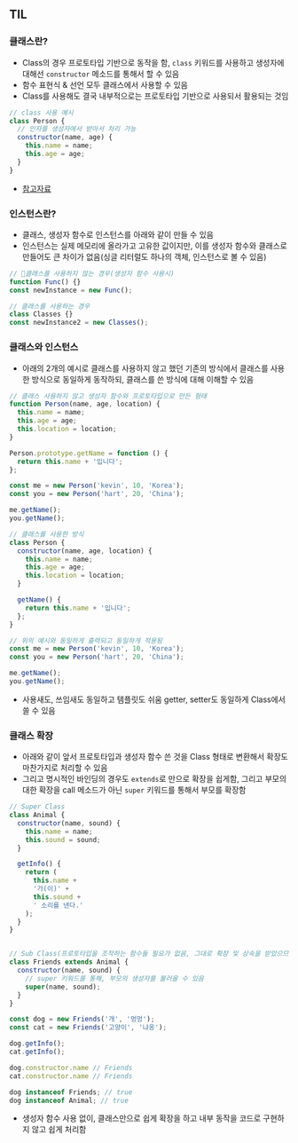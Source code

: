 ## TIL

### 클래스란?
- Class의 경우 프로토타입 기반으로 동작을 함, `class` 키워드를 사용하고 생성자에 대해선 `constructor` 메소드를 통해서 할 수 있음
- 함수 표현식 & 선언 모두 클래스에서 사용할 수 있음
- Class를 사용해도 결국 내부적으로는 프로토타입 기반으로 사용되서 활용되는 것임
```js
// class 사용 예시
class Person {
  // 인자를 생성자에서 받아서 처리 가능
  constructor(name, age) {
    this.name = name;
    this.age = age;
  }
}
```
- [참고자료](https://developer.mozilla.org/ko/docs/Web/JavaScript/Reference/Classes)

### 인스턴스란?
- 클래스, 생성자 함수로 인스턴스를 아래와 같이 만들 수 있음
- 인스턴스는 실제 메모리에 올라가고 고유한 값이지만, 이를 생성자 함수와 클래스로 만들어도 큰 차이가 없음(싱글 리터럴도 하나의 객체, 인스턴스로 볼 수 있음)
```js
// 클래스를 사용하지 않는 경우(생성자 함수 사용시)
function Func() {}
const newInstance = new Func();

// 클래스를 사용하는 경우
class Classes {}
const newInstance2 = new Classes();
```

### 클래스와 인스턴스
- 아래의 2개의 예시로 클래스를 사용하지 않고 했던 기존의 방식에서 클래스를 사용한 방식으로 동일하게 동작하되, 클래스를 쓴 방식에 대해 이해할 수 있음
```js
// 클래스 사용하지 않고 생성자 함수와 프로토타입으로 만든 형태
function Person(name, age, location) {
  this.name = name;
  this.age = age;
  this.location = location;
}

Person.prototype.getName = function () {
  return this.name + '입니다';
};

const me = new Person('kevin', 10, 'Korea');
const you = new Person('hart', 20, 'China');

me.getName();
you.getName();
```
```js
// 클래스를 사용한 방식
class Person {
  constructor(name, age, location) {
    this.name = name;
    this.age = age;
    this.location = location;
  }

  getName() {
    return this.name + '입니다';
  };
}

// 위의 예시와 동일하게 출력되고 동일하게 적용됨
const me = new Person('kevin', 10, 'Korea');
const you = new Person('hart', 20, 'China');

me.getName();
you.getName();
```
- 사용새도, 쓰임새도 동일하고 템플릿도 쉬움 getter, setter도 동일하게 Class에서 쓸 수 있음

### 클래스 확장
- 아래와 같이 앞서 프로토타입과 생성자 함수 쓴 것을 Class 형태로 변환해서 확장도 마찬가지로 처리할 수 있음
- 그리고 명시적인 바인딩의 경우도 `extends`로 만으로 확장을 쉽게함, 그리고 부모의 대한 확장을 call 메소드가 아닌 `super` 키워드를 통해서 부모를 확장함
```js
// Super Class
class Animal {
  constructor(name, sound) {
    this.name = name;
    this.sound = sound;
  }

  getInfo() {
    return (
      this.name +
      '가(이)' +
      this.sound +
      ' 소리를 낸다.'
    );
  }
}


// Sub Class(프로토타입을 조작하는 함수들 필요가 없음, 그대로 확장 및 상속을 받았으므로)
class Friends extends Animal {
  constructor(name, sound) {
    // super 키워드를 통해, 부모의 생성자를 불러올 수 있음
    super(name, sound);
  }
}

const dog = new Friends('개', '멍멍');
const cat = new Friends('고양이', '냐옹');

dog.getInfo();
cat.getInfo();

dog.constructor.name // Friends
cat.constructor.name // Friends

dog instanceof Friends; // true
dog instanceof Animal; // true
```
- 생성자 함수 사용 없이, 클래스만으로 쉽게 확장을 하고 내부 동작을 코드로 구현하지 않고 쉽게 처리함
